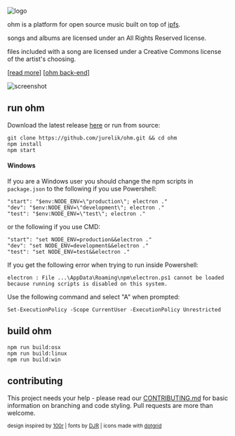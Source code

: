 ![logo](./src/assets/icon/icon.svg)

ohm is a platform for open source music built on top of [ipfs](https://ipfs.io/).

songs and albums are licensed under an All Rights Reserved license.

files included with a song are licensed under a Creative Commons license of the artist's choosing.

\[[read more](https://ohm.rip)\] \[[ohm back-end](https://github.com/jurelik/ohm-be)\]

![screenshot](screenshot.jpg)

## run ohm
Download the latest release [here](https://github.com/jurelik/ohm/releases) or run from source:
```
git clone https://github.com/jurelik/ohm.git && cd ohm
npm install
npm start
```

#### Windows
If you are a Windows user you should change the npm scripts in `package.json` to the following if you use Powershell:
```
"start": "$env:NODE_ENV=\"production\"; electron ."
"dev": "$env:NODE_ENV=\"development\"; electron ."
"test": "$env:NODE_ENV=\"test\"; electron ."
```
or the following if you use CMD:
```
"start": "set NODE_ENV=production&&electron ."
"dev": "set NODE_ENV=development&&electron ."
"test": "set NODE_ENV=test&&electron ."
```

If you get the following error when trying to run inside Powershell:
```
electron : File ...\AppData\Roaming\npm\electron.ps1 cannot be loaded because running scripts is disabled on this system.
```
Use the following command and select "A" when prompted:
```
Set-ExecutionPolicy -Scope CurrentUser -ExecutionPolicy Unrestricted
```

## build ohm
```
npm run build:osx
npm run build:linux
npm run build:win
```

## contributing
This project needs your help - please read our [CONTRIBUTING.md](CONTRIBUTING.md) for basic information on branching and code styling. Pull requests are more than welcome.

<sub>design inspired by [100r](https://100r.co/) | fonts by [DJR](https://djr.com/) | icons made with [dotgrid](https://100r.co/site/dotgrid.html)</sub>
